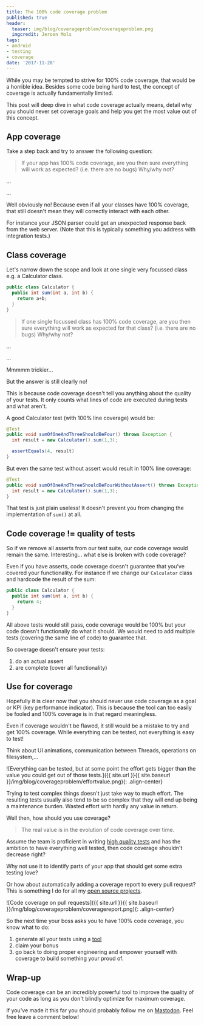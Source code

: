 ```yaml
---
title: The 100% code coverage problem
published: true
header:
  teaser: img/blog/coverageproblem/coverageproblem.png
  imgcredit: Jeroen Mols
tags:
- android
- testing
- coverage
date: '2017-11-28'
---
```


While you may be tempted to strive for 100% code coverage, that would be a horrible idea. Besides some code being hard to test, the concept of coverage is actually fundamentally limited.

This post will deep dive in what code coverage actually means, detail why you should never set coverage goals and help you get the most value out of this concept.

## App coverage
Take a step back and try to answer the following question:

> If your app has 100% code coverage, are you then sure everything will work as expected? (i.e. there are no bugs) Why/why not?

...

...

Well obviously no! Because even if all your classes have 100% coverage, that still doesn't mean they will correctly interact with each other.

For instance your JSON parser could get an unexpected response back from the web server. (Note that this is typically something you address with integration tests.)

## Class coverage
Let's narrow down the scope and look at one single very focussed class e.g. a Calculator class.

```java
public class Calculator {
  public int sum(int a, int b) {
    return a+b;
  }
}
```

> If one single focussed class has 100% code coverage, are you then sure everything will work as expected for that class? (i.e. there are no bugs) Why/why not?

...

...

Mmmmm trickier...

But the answer is still clearly no!

This is because code coverage doesn't tell you anything about the quality of your tests. It only counts what lines of code are executed during tests and what aren't.

A good Calculator test (with 100% line coverage) would be:

```java
@Test
public void sumOfOneAndThreeShouldBeFour() throws Exception {
  int result = new Calculator().sum(1,3);

  assertEquals(4, result)
}
```

But even the same test without assert would result in 100% line coverage:

```java
@Test
public void sumOfOneAndThreeShouldBeFourWithoutAssert() throws Exception {
  int result = new Calculator().sum(1,3);
}
```

That test is just plain useless! It doesn't prevent you from changing the implementation of `sum()` at all.

## Code coverage != quality of tests
So if we remove all asserts from our test suite, our code coverage would remain the same. Interesting... what else is broken with code coverage?

Even if you have asserts, code coverage doesn't guarantee that you've covered your functionality. For instance if we change our `Calculator` class and hardcode the result of the sum:

```java
public class Calculator {
  public int sum(int a, int b) {
    return 4;
  }
}
```

All above tests would still pass, code coverage would be 100% but your code doesn't functionally do what it should. We would need to add multiple tests (covering the same line of code) to guarantee that.

So coverage doesn't ensure your tests:

1. do an actual assert
2. are complete (cover all functionality)

## Use for coverage
Hopefully it is clear now that you should never use code coverage as a goal or KPI (key performance indicator). This is because the tool can too easily be fooled and 100% coverage is in that regard meaningless.

Even if coverage wouldn't be flawed, it still would be a mistake to try and get 100% coverage. While everything can be tested, not everything is easy to test!

Think about UI animations, communication between Threads, operations on filesystem,...

![Everything can be tested, but at some point the effort gets bigger than the value you could get out of those tests.]({{ site.url }}{{ site.baseurl }}/img/blog/coverageproblem/effortvalue.png){: .align-center}

Trying to test complex things doesn't just take way to much effort. The resulting tests usually also tend to be so complex that they will end up being a maintenance burden. Wasted effort with hardly any value in return.

Well then, how should you use coverage?

> The real value is in the evolution of code coverage over time.

Assume the team is proficient in writing [high quality tests](https://jeroenmols.com/blog/2017/02/16/unittests/) and has the ambition to have everything well tested, then code coverage shouldn't decrease right?

Why not use it to identify parts of your app that should get some extra testing love?

Or how about automatically adding a coverage report to every pull request? This is something I do for all my [open source projects](https://github.com/JeroenMols/LandscapeVideoCamera/pull/49).

![Code coverage on pull requests]({{ site.url }}{{ site.baseurl }}/img/blog/coverageproblem/coveragereport.png){: .align-center}

So the next time your boss asks you to have 100% code coverage, you know what to do:

1. generate all your tests using a [tool](https://plugins.jetbrains.com/plugin/8326-generate-tests)
2. claim your bonus
3. go back to doing proper engineering and empower yourself with coverage to build something your proud of.

## Wrap-up
Code coverage can be an incredibly powerful tool to improve the quality of your code as long as you don't blindly optimize for maximum coverage.

If you've made it this far you should probably follow me on [Mastodon](https://androiddev.social/@Jeroenmols). Feel free leave a comment below!
